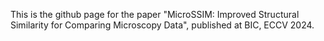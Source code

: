 This is the github page for the paper "MicroSSIM: Improved Structural Similarity for Comparing Microscopy Data", published at BIC, ECCV 2024.